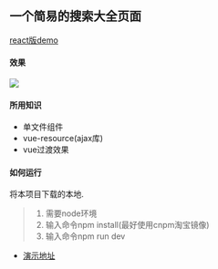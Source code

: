 一个简易的搜索大全页面
----

[react版demo](http://github.com/lavyun/react-demo-search)

#### 效果

![](http://p1.bqimg.com/567571/19f24b1743c6bf90.png)

#### 所用知识
- 单文件组件
- vue-resource(ajax库)
- vue过渡效果

#### 如何运行
将本项目下载的本地.
> 1. 需要node环境
> 2. 输入命令npm install(最好使用cnpm淘宝镜像)
> 3. 输入命令npm run dev

* [演示地址](http://cs003.m2828.com/demo/360Search)

